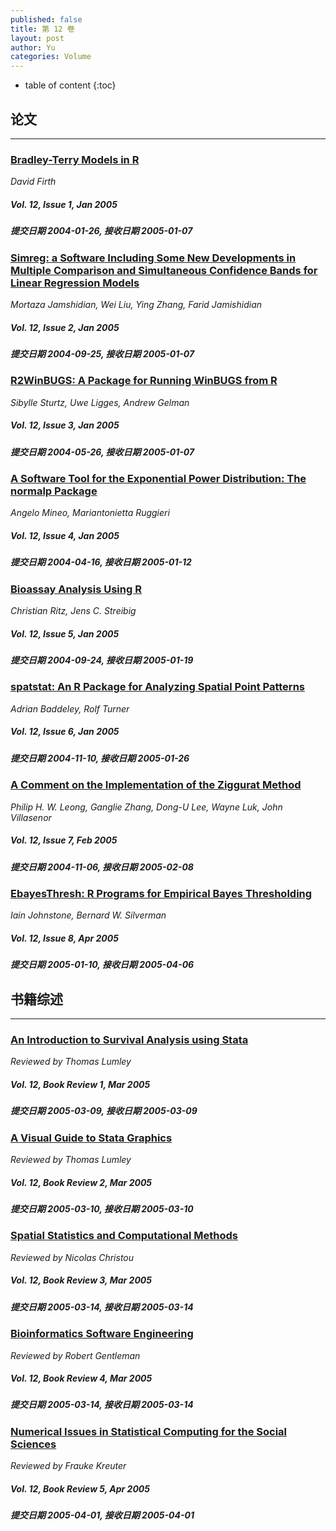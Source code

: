 ```yaml
---
published: false
title: 第 12 卷
layout: post
author: Yu
categories: Volume
---
```


* table of content
{:toc}

## 论文

***

### [Bradley-Terry Models in R](/jstatsoft/v12/i01.html)

*David Firth*

##### Vol. 12, Issue 1, Jan 2005

##### 提交日期 2004-01-26, 接收日期 2005-01-07

### [Simreg: a Software Including Some New Developments in Multiple Comparison and Simultaneous Confidence Bands for Linear Regression Models](/jstatsoft/v12/i02.html)

*Mortaza Jamshidian, Wei Liu, Ying Zhang, Farid Jamishidian*

##### Vol. 12, Issue 2, Jan 2005

##### 提交日期 2004-09-25, 接收日期 2005-01-07

### [R2WinBUGS: A Package for Running WinBUGS from R](/jstatsoft/v12/i03.html)

*Sibylle Sturtz, Uwe Ligges, Andrew Gelman*

##### Vol. 12, Issue 3, Jan 2005

##### 提交日期 2004-05-26, 接收日期 2005-01-07

### [A Software Tool for the Exponential Power Distribution: The normalp Package](/jstatsoft/v12/i04.html)

*Angelo Mineo, Mariantonietta Ruggieri*

##### Vol. 12, Issue 4, Jan 2005

##### 提交日期 2004-04-16, 接收日期 2005-01-12

### [Bioassay Analysis Using R](/jstatsoft/v12/i05.html)

*Christian Ritz, Jens C. Streibig*

##### Vol. 12, Issue 5, Jan 2005

##### 提交日期 2004-09-24, 接收日期 2005-01-19

### [spatstat: An R Package for Analyzing Spatial Point Patterns](/jstatsoft/v12/i06.html)

*Adrian Baddeley, Rolf Turner*

##### Vol. 12, Issue 6, Jan 2005

##### 提交日期 2004-11-10, 接收日期 2005-01-26

### [A Comment on the Implementation of the Ziggurat Method](/jstatsoft/v12/i07.html)

*Philip  H. W. Leong, Ganglie Zhang, Dong-U Lee, Wayne Luk, John Villasenor*

##### Vol. 12, Issue 7, Feb 2005

##### 提交日期 2004-11-06, 接收日期 2005-02-08

### [EbayesThresh: R Programs for Empirical Bayes Thresholding](/jstatsoft/v12/i08.html)

*Iain Johnstone, Bernard  W. Silverman*

##### Vol. 12, Issue 8, Apr 2005

##### 提交日期 2005-01-10, 接收日期 2005-04-06

## 书籍综述

***

### [An Introduction to Survival Analysis using Stata](/jstatsoft/v12/b01.html)

*Reviewed by Thomas Lumley*

##### Vol. 12, Book Review 1, Mar 2005

##### 提交日期 2005-03-09, 接收日期 2005-03-09

### [A Visual Guide to Stata Graphics](/jstatsoft/v12/b02.html)

*Reviewed by Thomas Lumley*

##### Vol. 12, Book Review 2, Mar 2005

##### 提交日期 2005-03-10, 接收日期 2005-03-10

### [Spatial Statistics and Computational Methods](/jstatsoft/v12/b03.html)

*Reviewed by Nicolas Christou*

##### Vol. 12, Book Review 3, Mar 2005

##### 提交日期 2005-03-14, 接收日期 2005-03-14

### [Bioinformatics Software Engineering](/jstatsoft/v12/b04.html)

*Reviewed by Robert Gentleman*

##### Vol. 12, Book Review 4, Mar 2005

##### 提交日期 2005-03-14, 接收日期 2005-03-14

### [Numerical Issues in Statistical Computing for the Social Sciences](/jstatsoft/v12/b05.html)

*Reviewed by Frauke Kreuter*

##### Vol. 12, Book Review 5, Apr 2005

##### 提交日期 2005-04-01, 接收日期 2005-04-01

